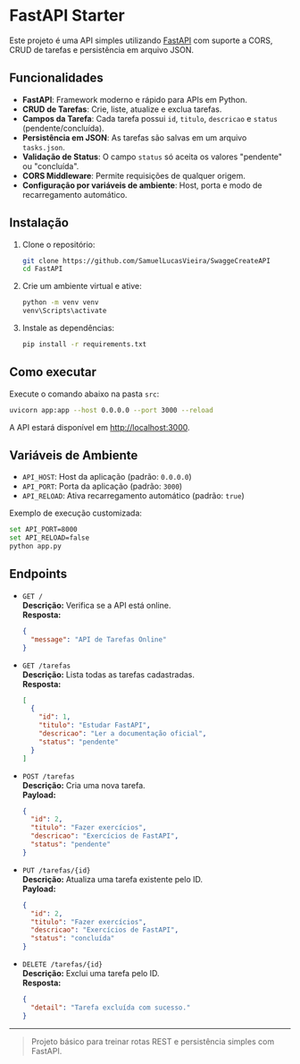 # FastAPI Starter

Este projeto é uma API simples utilizando [FastAPI](https://fastapi.tiangolo.com/) com suporte a CORS, CRUD de tarefas e persistência em arquivo JSON.

## Funcionalidades

- **FastAPI**: Framework moderno e rápido para APIs em Python.
- **CRUD de Tarefas**: Crie, liste, atualize e exclua tarefas.
- **Campos da Tarefa**: Cada tarefa possui `id`, `titulo`, `descricao` e `status` (pendente/concluída).
- **Persistência em JSON**: As tarefas são salvas em um arquivo `tasks.json`.
- **Validação de Status**: O campo `status` só aceita os valores "pendente" ou "concluída".
- **CORS Middleware**: Permite requisições de qualquer origem.
- **Configuração por variáveis de ambiente**: Host, porta e modo de recarregamento automático.

## Instalação

1. Clone o repositório:
   ```sh
   git clone https://github.com/SamuelLucasVieira/SwaggeCreateAPI
   cd FastAPI
   ```

2. Crie um ambiente virtual e ative:
   ```sh
   python -m venv venv
   venv\Scripts\activate
   ```

3. Instale as dependências:
   ```sh
   pip install -r requirements.txt
   ```

## Como executar

Execute o comando abaixo na pasta `src`:

```sh
uvicorn app:app --host 0.0.0.0 --port 3000 --reload
```

A API estará disponível em [http://localhost:3000](http://localhost:3000).

## Variáveis de Ambiente

- `API_HOST`: Host da aplicação (padrão: `0.0.0.0`)
- `API_PORT`: Porta da aplicação (padrão: `3000`)
- `API_RELOAD`: Ativa recarregamento automático (padrão: `true`)

Exemplo de execução customizada:

```sh
set API_PORT=8000
set API_RELOAD=false
python app.py
```

## Endpoints

- `GET /`  
  **Descrição:** Verifica se a API está online.  
  **Resposta:**  
  ```json
  {
    "message": "API de Tarefas Online"
  }
  ```

- `GET /tarefas`  
  **Descrição:** Lista todas as tarefas cadastradas.  
  **Resposta:**  
  ```json
  [
    {
      "id": 1,
      "titulo": "Estudar FastAPI",
      "descricao": "Ler a documentação oficial",
      "status": "pendente"
    }
  ]
  ```

- `POST /tarefas`  
  **Descrição:** Cria uma nova tarefa.  
  **Payload:**  
  ```json
  {
    "id": 2,
    "titulo": "Fazer exercícios",
    "descricao": "Exercícios de FastAPI",
    "status": "pendente"
  }
  ```

- `PUT /tarefas/{id}`  
  **Descrição:** Atualiza uma tarefa existente pelo ID.  
  **Payload:**  
  ```json
  {
    "id": 2,
    "titulo": "Fazer exercícios",
    "descricao": "Exercícios de FastAPI",
    "status": "concluída"
  }
  ```

- `DELETE /tarefas/{id}`  
  **Descrição:** Exclui uma tarefa pelo ID.  
  **Resposta:**  
  ```json
  {
    "detail": "Tarefa excluída com sucesso."
  }
  ```

---

> Projeto básico para treinar rotas REST e persistência simples com FastAPI.